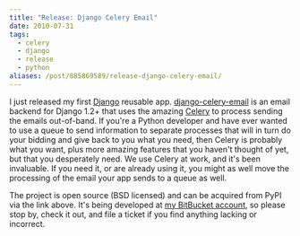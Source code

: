```yaml
---
title: "Release: Django Celery Email"
date: 2010-07-31
tags: 
  - celery
  - django
  - release
  - python
aliases: /post/885869589/release-django-celery-email/
---
```


I just released my first [Django](http://djangoproject.com) reusable app. [django-celery-email](http://pypi.python.org/pypi/django-celery-email) is an email backend for Django 1.2+ that uses the amazing [Celery](http://celeryproject.org) to process sending the emails out-of-band. If you're a Python developer and have ever wanted to use a queue to send information to separate processes that will in turn do your bidding and give back to you what you need, then Celery is probably what you want, plus more amazing features that you haven't thought of yet, but that you desperately need. We use Celery at work, and it's been invaluable. If you need it, or are already using it, you might as well move the processing of the email your app sends to a queue as well.

The project is open source (BSD licensed) and can be acquired from PyPI via the link above. It's being developed at [my BitBucket account](http://bitbucket.org/pmclanahan/django-celery-email), so please stop by, check it out, and file a ticket if you find anything lacking or incorrect.
